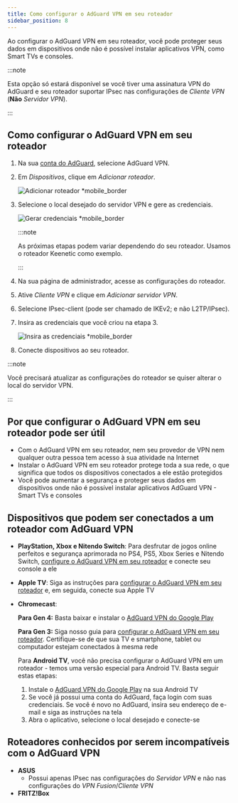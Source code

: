 ```yaml
---
title: Como configurar o AdGuard VPN em seu roteador
sidebar_position: 8
---
```


Ao configurar o AdGuard VPN em seu roteador, você pode proteger seus dados em dispositivos onde não é possível instalar aplicativos VPN, como Smart TVs e consoles.

:::note

Esta opção só estará disponível se você tiver uma assinatura VPN do AdGuard e seu roteador suportar IPsec nas configurações de _Cliente VPN_ (**Não** _Servidor VPN_).

:::

## Como configurar o AdGuard VPN em seu roteador

1. Na sua [conta do AdGuard](https://auth.adguard.com/login.html), selecione AdGuard VPN.

2. Em _Dispositivos_, clique em _Adicionar roteador_.

   ![Adicionar roteador \*mobile\_border](https://cdn.adguardvpn.com/content/kb/vpn/general/2_year.jpg)

3. Selecione o local desejado do servidor VPN e gere as credenciais.

   ![Gerar credenciais \*mobile\_border](https://cdn.adguardvpn.com/content/kb/vpn/general/configure_router.png)

   :::note

   As próximas etapas podem variar dependendo do seu roteador. Usamos o roteador Keenetic como exemplo.

   :::

4. Na sua página de administrador, acesse as configurações do roteador.

5. Ative _Cliente VPN_ e clique em _Adicionar servidor VPN_.

6. Selecione IPsec-client (pode ser chamado de IKEv2; e não L2TP/IPsec).

7. Insira as credenciais que você criou na etapa 3.

   ![Insira as credenciais \*mobile\_border](https://cdn.adguardvpn.com/content/kb/vpn/general/vpn_connection.jpg)

8. Conecte dispositivos ao seu roteador.

:::note

Você precisará atualizar as configurações do roteador se quiser alterar o local do servidor VPN.

:::

## Por que configurar o AdGuard VPN em seu roteador pode ser útil

- Com o AdGuard VPN em seu roteador, nem seu provedor de VPN nem qualquer outra pessoa tem acesso à sua atividade na Internet
- Instalar o AdGuard VPN em seu roteador protege toda a sua rede, o que significa que todos os dispositivos conectados a ele estão protegidos
- Você pode aumentar a segurança e proteger seus dados em dispositivos onde não é possível instalar aplicativos AdGuard VPN - Smart TVs e consoles

## Dispositivos que podem ser conectados a um roteador com AdGuard VPN

- **PlayStation, Xbox e Nitendo Switch**: Para desfrutar de jogos online perfeitos e segurança aprimorada no PS4, PS5, Xbox Series e Nitendo Switch, [configure o AdGuard VPN em seu roteador](#como-configurar-o-adguard-vpn-em-seu-roteador) e conecte seu console a ele

- **Apple TV**: Siga as instruções para [configurar o AdGuard VPN em seu roteador](#como-configurar-o-adguard-vpn-em-seu-roteador) e, em seguida, conecte sua Apple TV

- **Chromecast**:

  **Para Gen 4:** Basta baixar e instalar o [AdGuard VPN do Google Play](https://play.google.com/store/apps/details?id=com.adguard.vpn)

  **Para Gen 3:** Siga nosso guia para [configurar o AdGuard VPN em seu roteador](#como-configurar-o-adguard-vpn-em-seu-roteador). Certifique-se de que sua TV e smartphone, tablet ou computador estejam conectados à mesma rede

  Para **Android TV**, você não precisa configurar o AdGuard VPN em um roteador - temos uma versão especial para Android TV. Basta seguir estas etapas:

  1. Instale o [AdGuard VPN do Google Play](https://play.google.com/store/apps/details?id=com.adguard.vpn) na sua Android TV
  2. Se você já possui uma conta do AdGuard, faça login com suas credenciais. Se você é novo no AdGuard, insira seu endereço de e-mail e siga as instruções na tela
  3. Abra o aplicativo, selecione o local desejado e conecte-se

## Roteadores conhecidos por serem incompatíveis com o AdGuard VPN

- **ASUS**
  - Possui apenas IPsec nas configurações do _Servidor VPN_ e não nas configurações do _VPN Fusion_/_Cliente VPN_
- **FRITZ!Box**
